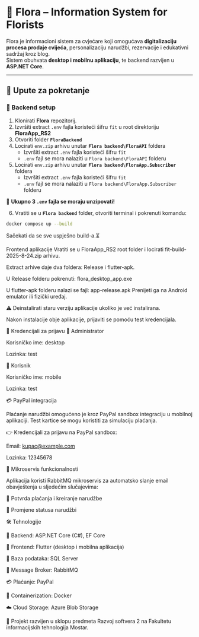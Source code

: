 # 🌸 Flora – Information System for Florists

Flora je informacioni sistem za cvjećare koji omogućava **digitalizaciju procesa prodaje cvijeća**, personalizaciju narudžbi, rezervacije i edukativni sadržaj kroz blog.  
Sistem obuhvata **desktop i mobilnu aplikaciju**, te backend razvijen u **ASP.NET Core**.

---

## 🚀 Upute za pokretanje

### 🔹 Backend setup
1. Klonirati **Flora** repozitorij.  
2. Izvršiti extract `.env` fajla koristeći šifru `fit` u root direktoriju **FloraApp_RS2**  
3. Otvoriti folder **`FloraBackend`**  
4. Locirati `env.zip` arhivu unutar **`Flora backend\FloraAPI`** foldera  
   - Izvršiti extract `.env` fajla koristeći šifru `fit`  
   - `.env` fajl se mora nalaziti u `Flora backend\FloraAPI` folderu  
5. Locirati `env.zip` arhivu unutar **`Flora backend\FloraApp.Subscriber`** foldera  
   - Izvršiti extract `.env` fajla koristeći šifru `fit`  
   - `.env` fajl se mora nalaziti u `Flora backend\FloraApp.Subscriber` folderu  

🌼 **Ukupno 3 `.env` fajla se moraju unzipovati!**

6. Vratiti se u **`Flora backend`** folder, otvoriti terminal i pokrenuti komandu:

```bash
docker compose up --build
```

Sačekati da se sve uspješno build-a.⏳

Frontend aplikacije
Vratiti se u FloraApp_RS2 root folder i locirati fit-build-2025-8-24.zip arhivu.

Extract arhive daje dva foldera: Release i flutter-apk.

U Release folderu pokrenuti:
flora_desktop_app.exe

U flutter-apk folderu nalazi se fajl:
app-release.apk
Prenijeti ga na Android emulator ili fizički uređaj.

⚠️ Deinstalirati staru verziju aplikacije ukoliko je već instalirana.

Nakon instalacije obje aplikacije, prijaviti se pomoću test kredencijala.

🔐 Kredencijali za prijavu
🌼 Administrator

Korisničko ime: desktop

Lozinka: test

🌸 Korisnik

Korisničko ime: mobile

Lozinka: test


💳 PayPal integracija

Plaćanje narudžbi omogućeno je kroz PayPal sandbox integraciju u mobilnoj aplikaciji.
Test kartice se mogu koristiti za simulaciju plaćanja.

👉 Kredencijali za prijavu na PayPal sandbox:

Email: kupac@example.com

Lozinka: 12345678

🔧 Mikroservis funkcionalnosti

Aplikacija koristi RabbitMQ mikroservis za automatsko slanje email obavještenja u sljedećim slučajevima:

🌷 Potvrda plaćanja i kreiranje narudžbe

🌹 Promjene statusa narudžbi

🛠️ Tehnologije

🌸 Backend: ASP.NET Core (C#), EF Core

🌼 Frontend: Flutter (desktop i mobilna aplikacija)

🌺 Baza podataka: SQL Server

🌻 Message Broker: RabbitMQ

💳 Plaćanje: PayPal

🐳 Containerization: Docker

☁️ Cloud Storage: Azure Blob Storage

📌 Projekt razvijen u sklopu predmeta Razvoj softvera 2 na Fakultetu informacijskih tehnologija Mostar.
